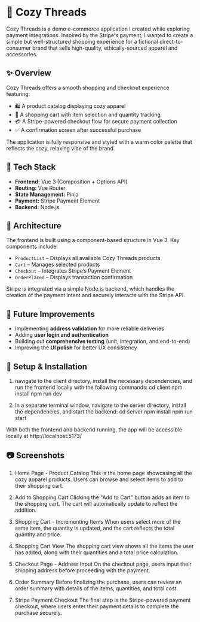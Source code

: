 # 🧶 Cozy Threads

Cozy Threads is a demo e-commerce application I created while exploring payment integrations. Inspired by the Stripe's payment, I wanted to create a simple but well-structured shopping experience for a fictional direct-to-consumer brand that sells high-quality, ethically-sourced apparel and accessories.

## ✨ Overview

Cozy Threads offers a smooth shopping and checkout experience featuring:

- 🛍️ A product catalog displaying cozy apparel
- 🛒 A shopping cart with item selection and quantity tracking
- 💳 A Stripe-powered checkout flow for secure payment collection
- ✅ A confirmation screen after successful purchase

The application is fully responsive and styled with a warm color palette that reflects the cozy, relaxing vibe of the brand.

## 🔧 Tech Stack

- **Frontend:** Vue 3 (Composition + Options API)
- **Routing:** Vue Router
- **State Management:** Pinia
- **Payment:** Stripe Payment Element
- **Backend:** Node.js

## 🧱 Architecture

The frontend is built using a component-based structure in Vue 3. Key components include:

- `ProductList` – Displays all available Cozy Threads products
- `Cart` – Manages selected products
- `Checkout` – Integrates Stripe’s Payment Element
- `OrderPlaced` – Displays transaction confirmation

Stripe is integrated via a simple Node.js backend, which handles the creation of the payment intent and securely interacts with the Stripe API.

## 🚀 Future Improvements

- Implementing **address validation** for more reliable deliveries
- Adding **user login and authentication**
- Building out **comprehensive testing** (unit, integration, and end-to-end)
- Improving the **UI polish** for better UX consistency


## 📝 Setup & Installation

1. navigate to the client directory, install the necessary dependencies, and run the frontend locally with the following commands:
        cd client
        npm install
        npm run dev

2. In a separate terminal window, navigate to the server directory, install the dependencies, and start the backend:
        cd server
        npm install
        npm run start


With both the frontend and backend running, the app will be accessible locally at http://localhost:5173/

## 📷 Screenshots

1. Home Page - Product Catalog
This is the home page showcasing all the cozy apparel products. Users can browse and select items to add to their shopping cart.

2. Add to Shopping Cart
Clicking the "Add to Cart" button adds an item to the shopping cart. The cart will automatically update to reflect the addition.

3. Shopping Cart - Incrementing Items
When users select more of the same item, the quantity is updated, and the cart reflects the total quantity and price.

4. Shopping Cart View
The shopping cart view shows all the items the user has added, along with their quantities and a total price calculation.

5. Checkout Page - Address Input
On the checkout page, users input their shipping address before proceeding with the payment.

6. Order Summary
Before finalizing the purchase, users can review an order summary with details of the items, quantities, and total cost.

7. Stripe Payment Checkout
The final step is the Stripe-powered payment checkout, where users enter their payment details to complete the purchase securely.


